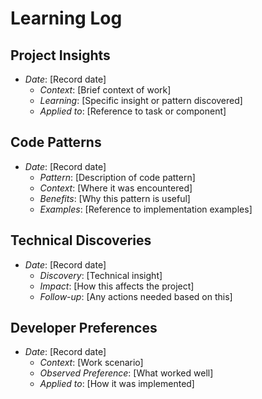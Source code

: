 # Learning Log

## Project Insights
- *Date*: [Record date]
  - *Context*: [Brief context of work]
  - *Learning*: [Specific insight or pattern discovered]
  - *Applied to*: [Reference to task or component]
  
## Code Patterns
- *Date*: [Record date]
  - *Pattern*: [Description of code pattern]
  - *Context*: [Where it was encountered]
  - *Benefits*: [Why this pattern is useful]
  - *Examples*: [Reference to implementation examples]
  
## Technical Discoveries
- *Date*: [Record date]
  - *Discovery*: [Technical insight]
  - *Impact*: [How this affects the project]
  - *Follow-up*: [Any actions needed based on this]
  
## Developer Preferences
- *Date*: [Record date]
  - *Context*: [Work scenario]
  - *Observed Preference*: [What worked well]
  - *Applied to*: [How it was implemented] 

